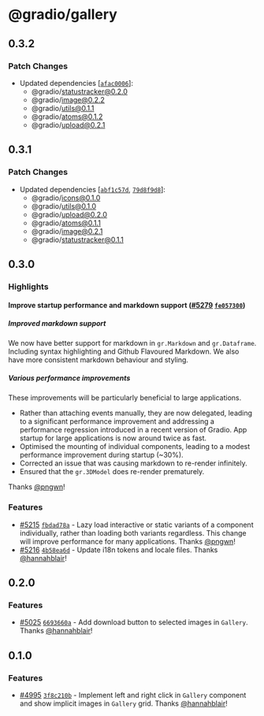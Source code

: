 # @gradio/gallery

## 0.3.2

### Patch Changes

- Updated dependencies [[`afac0006`](https://github.com/gradio-app/gradio/commit/afac0006337ce2840cf497cd65691f2f60ee5912)]:
  - @gradio/statustracker@0.2.0
  - @gradio/image@0.2.2
  - @gradio/utils@0.1.1
  - @gradio/atoms@0.1.2
  - @gradio/upload@0.2.1

## 0.3.1

### Patch Changes

- Updated dependencies [[`abf1c57d`](https://github.com/gradio-app/gradio/commit/abf1c57d7d85de0df233ee3b38aeb38b638477db), [`79d8f9d8`](https://github.com/gradio-app/gradio/commit/79d8f9d891901683c5a1b7486efb44eab2478c96)]:
  - @gradio/icons@0.1.0
  - @gradio/utils@0.1.0
  - @gradio/upload@0.2.0
  - @gradio/atoms@0.1.1
  - @gradio/image@0.2.1
  - @gradio/statustracker@0.1.1

## 0.3.0

### Highlights

#### Improve startup performance and markdown support ([#5279](https://github.com/gradio-app/gradio/pull/5279) [`fe057300`](https://github.com/gradio-app/gradio/commit/fe057300f0672c62dab9d9b4501054ac5d45a4ec))

##### Improved markdown support

We now have better support for markdown in `gr.Markdown` and `gr.Dataframe`. Including syntax highlighting and Github Flavoured Markdown. We also have more consistent markdown behaviour and styling.

##### Various performance improvements

These improvements will be particularly beneficial to large applications.

- Rather than attaching events manually, they are now delegated, leading to a significant performance improvement and addressing a performance regression introduced in a recent version of Gradio. App startup for large applications is now around twice as fast.
- Optimised the mounting of individual components, leading to a modest performance improvement during startup (~30%).
- Corrected an issue that was causing markdown to re-render infinitely.
- Ensured that the `gr.3DModel` does re-render prematurely.

Thanks [@pngwn](https://github.com/pngwn)!

### Features

- [#5215](https://github.com/gradio-app/gradio/pull/5215) [`fbdad78a`](https://github.com/gradio-app/gradio/commit/fbdad78af4c47454cbb570f88cc14bf4479bbceb) - Lazy load interactive or static variants of a component individually, rather than loading both variants regardless. This change will improve performance for many applications. Thanks [@pngwn](https://github.com/pngwn)!
- [#5216](https://github.com/gradio-app/gradio/pull/5216) [`4b58ea6d`](https://github.com/gradio-app/gradio/commit/4b58ea6d98e7a43b3f30d8a4cb6f379bc2eca6a8) - Update i18n tokens and locale files. Thanks [@hannahblair](https://github.com/hannahblair)!

## 0.2.0

### Features

- [#5025](https://github.com/gradio-app/gradio/pull/5025) [`6693660a`](https://github.com/gradio-app/gradio/commit/6693660a790996f8f481feaf22a8c49130d52d89) - Add download button to selected images in `Gallery`. Thanks [@hannahblair](https://github.com/hannahblair)!

## 0.1.0

### Features

- [#4995](https://github.com/gradio-app/gradio/pull/4995) [`3f8c210b`](https://github.com/gradio-app/gradio/commit/3f8c210b01ef1ceaaf8ee73be4bf246b5b745bbf) - Implement left and right click in `Gallery` component and show implicit images in `Gallery` grid. Thanks [@hannahblair](https://github.com/hannahblair)!
